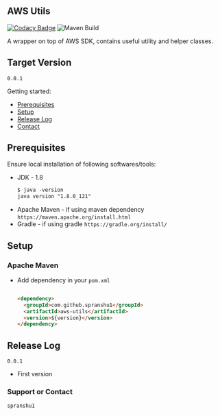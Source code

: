 ## AWS Utils
[![Codacy Badge](https://app.codacy.com/project/badge/Grade/4762c5e21ef54031ad97e8cc6deeec3f)](https://www.codacy.com/manual/pranshushrivastava20/aws-utils?utm_source=github.com&amp;utm_medium=referral&amp;utm_content=spranshu1/aws-utils&amp;utm_campaign=Badge_Grade) ![Maven Build](https://github.com/spranshu1/aws-utils/workflows/Maven%20Build/badge.svg?branch=master)

 A wrapper on top of AWS SDK, contains useful utility and helper classes.

## Target Version

`0.0.1`

Getting started:

* [Prerequisites](#markdown-header-prerequisites)
* [Setup](#markdown-header-setup)
* [Release Log](#markdown-header-releaselog)
* [Contact](#markdown-header-authors)

## Prerequisites

Ensure local installation of following softwares/tools:

* JDK - 1.8
    ```markdown
    $ java -version
    java version "1.8.0_121"
    ```
* Apache Maven - if using maven dependency 
    ```https://maven.apache.org/install.html```
* Gradle - if using gradle
    ```https://gradle.org/install/```

## Setup

### Apache Maven

* Add dependency in your `pom.xml`

	```markdown
	
	<dependency>
      <groupId>com.github.spranshu1</groupId>
      <artifactId>aws-utils</artifactId>
      <version>${version}</version>
    </dependency>
	
	```

## Release Log
	
`0.0.1`

- First version	

### Support or Contact
```
spranshu1
```
